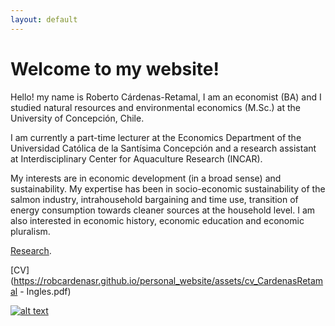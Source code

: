 ```yaml
---
layout: default
---
```


# Welcome to my website! 

Hello! my name is Roberto Cárdenas-Retamal, I am an economist (BA) and I studied natural resources and environmental economics (M.Sc.) at the University of Concepción, Chile.

I am currently a part-time lecturer at the Economics Department of the Universidad Católica de la Santísima Concepción and a research assistant at Interdisciplinary Center for Aquaculture Research (INCAR).

My interests are in economic development (in a broad sense) and sustainability. My expertise has been in socio-economic sustainability of the salmon industry, intrahousehold bargaining and time use, transition of energy consumption towards cleaner sources at the household level. I am also interested in economic history, economic education and economic pluralism. 

[Research](./another-page.html).  

[CV](https://robcardenasr.github.io/personal_website/assets/cv_CardenasRetamal - Ingles.pdf)

[![alt text][1.1]][1]

[1.1]: http://i.imgur.com/tXSoThF.png (twitter icon with padding)

[1]: https://twitter.com/rocardenasr
